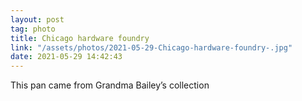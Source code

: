 ```yaml
---
layout: post
tag: photo
title: Chicago hardware foundry 
link: "/assets/photos/2021-05-29-Chicago-hardware-foundry-.jpg"
date: 2021-05-29 14:42:43
---
```

This pan came from Grandma Bailey’s collection